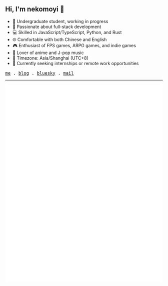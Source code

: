 ## Hi, I'm nekomoyi 👋

- 📖 Undergraduate student, working in progress
- 🚀 Passionate about full-stack development
- 💻 Skilled in JavaScript/TypeScript, Python, and Rust
- 🌐 Comfortable with both Chinese and English
- 🎮 Enthusiast of FPS games, ARPG games, and indie games
- 🎵 Lover of anime and J-pop music
- 📍 Timezone: Asia/Shanghai (UTC+8)
- 🎯 Currently seeking internships or remote work opportunities

<samp>
  <a href="https://nekomoyi.com">me</a> .
  <a href="https://blog.nekomoyi.com">blog</a> .
  <a href="https://bsky.app/profile/nekomoyi.com">bluesky</a> .
  <a href="mailto:funny_mo_yi@foxmail.com">mail</a>
</samp>

---

<div align="center">

![](./github-metrics.svg)

</div>
